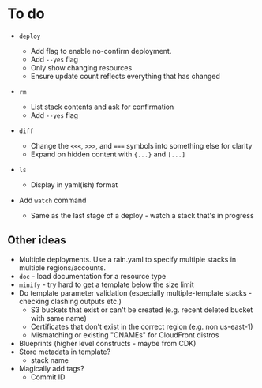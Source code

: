 # To do

* `deploy`
    * Add flag to enable no-confirm deployment.
    * Add `--yes` flag
    * Only show changing resources
    * Ensure update count reflects everything that has changed

* `rm`
    * List stack contents and ask for confirmation
    * Add `--yes` flag

* `diff`
    * Change the `<<<`, `>>>`, and `===` symbols into something else for clarity
    * Expand on hidden content with `{...}` and `[...]`

* `ls`
    * Display in yaml(ish) format

* Add `watch` command
    * Same as the last stage of a deploy - watch a stack that's in progress

## Other ideas

* Multiple deployments. Use a rain.yaml to specify multiple stacks in multiple regions/accounts.
* `doc` - load documentation for a resource type
* `minify` - try hard to get a template below the size limit
* Do template parameter validation (especially multiple-template stacks - checking clashing outputs etc.)
    * S3 buckets that exist or can't be created (e.g. recent deleted bucket with same name)
    * Certificates that don't exist in the correct region (e.g. non us-east-1)
    * Mismatching or existing "CNAMEs" for CloudFront distros
* Blueprints (higher level constructs - maybe from CDK)
* Store metadata in template?
    * stack name
* Magically add tags?
    * Commit ID
